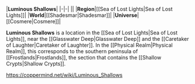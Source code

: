 |**Luminous Shallows**|
|-|-|
||
|**Region**|[[Sea of Lost Lights\|Sea of Lost Lights]]|
|**World**|[[Shadesmar\|Shadesmar]]|
|**Universe**|[[Cosmere\|Cosmere]]|

**Luminous Shallows** is a location in the [[Sea of Lost Lights\|Sea of Lost Lights]], near the [[Glasswater Deep\|Glasswater Deep]] and the [[Caretaker of Laughter\|Caretaker of Laughter]].
In the [[Physical Realm\|Physical Realm]], this corresponds to the southern peninsula of [[Frostlands\|Frostlands]], the section that contains the [[Shallow Crypts\|Shallow Crypts]].



https://coppermind.net/wiki/Luminous_Shallows